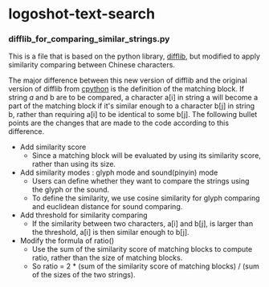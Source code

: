 # logoshot-text-search

### difflib_for_comparing_similar_strings.py
This is a file that is based on the python library, [difflib](https://github.com/python/cpython/blob/3.11/Lib/difflib.py), but modified to apply similarity comparing between Chinese characters.

The major difference between this new version of difflib and the original version of difflib from [cpython](https://github.com/python/cpython) is the definition of the matching block. If string $a$ and b are to be compared, a character a[i] in string a will become a part of the matching block if it's similar enough to a character b[j] in string b, rather than requiring a[i] to be identical to some b[j]. The following bullet points are the changes that are made to the code according to this difference.
- Add similarity score
	- Since a matching block will be evaluated by using its similarity score, rather than using its size.
- Add similarity modes : glyph mode and sound(pinyin) mode
	- Users can define whether they want to compare the strings using the glyph or the sound.
  - To define the similarity, we use cosine similarity for glyph comparing and euclidean distance for sound comparing.
- Add threshold for similarity comparing
  - If the similarity between two characters, a[i] and b[j], is larger than the threshold, a[i] is then similar enough to b[j].
- Modify the formula of ratio()
  - Use the sum of the similarity score of matching blocks to compute ratio, rather than the size of matching blocks.
  - So ratio = 2 * (sum of the similarity score of matching blocks) / (sum of the sizes of the two strings).
